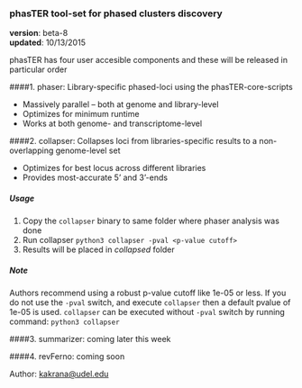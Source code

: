 ### phasTER tool-set for phased clusters discovery
**version**: beta-8  
**updated**: 10/13/2015  

phasTER has four user accesible components and these will be released in particular order

####1. phaser: Library-specific phased-loci using the phasTER-core-scripts
  * Massively parallel – both at genome and library-level
  * Optimizes for minimum runtime
  * Works at both genome- and transcriptome-level

####2. collapser: Collapses loci from libraries-specific results to a non-overlapping genome-level set
  * Optimizes for best locus across different libraries
  * Provides most-accurate 5’ and 3’-ends

##### Usage
  1. Copy the `collapser` binary to same folder where phaser analysis was done
  2. Run collapser `python3 collapser -pval <p-value cutoff>`
  3. Results will be placed in *collapsed* folder

##### Note
Authors recommend using a robust p-value cutoff like 1e-05 or less. If you do not use the `-pval` switch, and execute 
`collapser` then a default pvalue of 1e-05 is used. `collapser` can be executed without `-pval` switch by running command:
`python3 collapser`

####3. summarizer: coming later this week

####4. revFerno: coming soon


Author: kakrana@udel.edu
